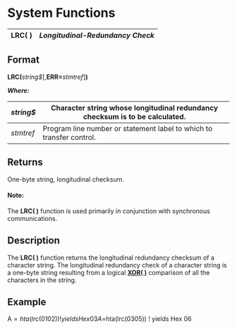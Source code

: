 # System Functions

**LRC( )** |  **_Longitudinal-Redundancy Check_**  
---|---  
  
##  Format

**LRC(**_string$_[,**ERR=**_stmtref_]**)**  
  
**_Where:_**

_string$_ |  Character string whose longitudinal redundancy checksum is to be calculated.  
---|---  
_stmtref_ |  Program line number or statement label to which to transfer control.  
  
##  Returns

One-byte string, longitudinal checksum.

#### **Note:**  
The **LRC( )** function is used primarily in conjunction with synchronous communications.

##  Description

The **LRC( )** function returns the longitudinal redundancy checksum of a character string. The longitudinal redundancy check of a character string is a one-byte string resulting from a logical **[XOR( )](xor.md)** comparison of all the characters in the string.

##  Example

A$=hta(lrc($0102$)) ! yields Hex 03  
A$=hta(lrc($0305$)) ! yields Hex 06
